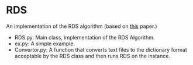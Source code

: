 # RDS
An implementation of the RDS algorithm (based on [this](https://www.aaai.org/Papers/AAAI/1996/AAAI96-027.pdf) paper.)

- RDS.py: Main class, implementation of the RDS Algorithm.
- ex.py: A simple example.
- Convertor.py: A function that converts text files to the dictionary format acceptable by the RDS class and then runs RDS on the instance.